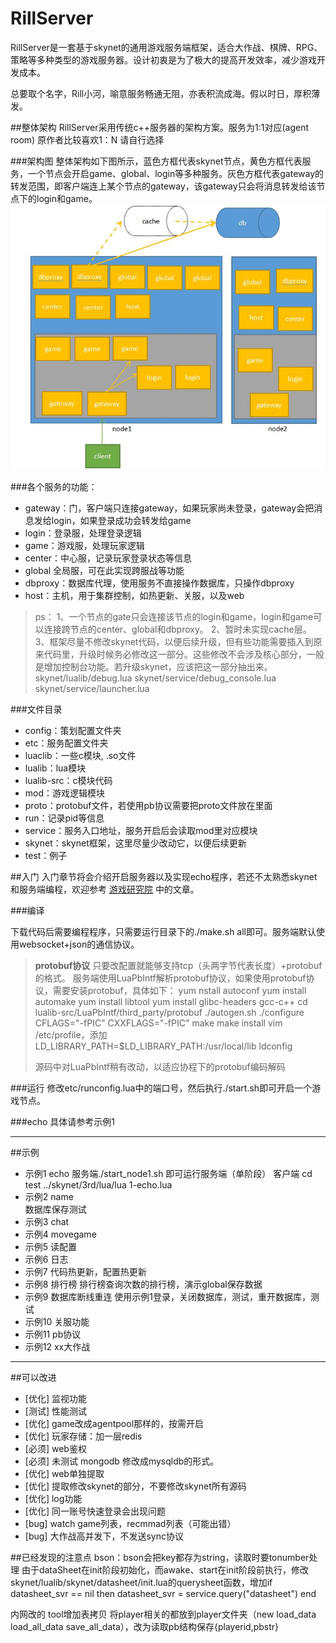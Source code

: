 # RillServer
RillServer是一套基于skynet的通用游戏服务端框架，适合大作战、棋牌、RPG、策略等多种类型的游戏服务器。设计初衷是为了极大的提高开发效率，减少游戏开发成本。

总要取个名字，Rill小河，喻意服务畅通无阻，亦表积流成海。假以时日，厚积薄发。


##整体架构
RillServer采用传统c++服务器的架构方案。服务为1:1对应(agent room) 原作者比较喜欢1：N 请自行选择

###架构图
整体架构如下图所示，蓝色方框代表skynet节点，黄色方框代表服务，一个节点会开启game、global、login等多种服务。灰色方框代表gateway的转发范围，即客户端连上某个节点的gateway，该gateway只会将消息转发给该节点下的login和game。
![Alt text](./doc/img/1.jpg)

###各个服务的功能：

* gateway：门，客户端只连接gateway，如果玩家尚未登录，gateway会把消息发给login，如果登录成功会转发给game
* login：登录服，处理登录逻辑
* game：游戏服，处理玩家逻辑
* center：中心服，记录玩家登录状态等信息
* global	全局服，可在此实现跨服战等功能
* dbproxy：数据库代理，使用服务不直接操作数据库，只操作dbproxy
* host：主机，用于集群控制，如热更新、关服，以及web
> ps：
> 1、一个节点的gate只会连接该节点的login和game，login和game可以连接跨节点的center、global和dbproxy。
> 2、暂时未实现cache层。
> 3、框架尽量不修改skynet代码，以便后续升级，但有些功能需要插入到原来代码里，升级时候务必修改这一部分。这些修改不会涉及核心部分，一般是增加控制台功能。若升级skynet，应该把这一部分抽出来。
>skynet/lualib/debug.lua
>skynet/service/debug_console.lua
>skynet/service/launcher.lua

###文件目录
* config：策划配置文件夹
* etc：服务配置文件夹
* luaclib：一些c模块, .so文件
* lualib：lua模块
* lualib-src：c模块代码
* mod：游戏逻辑模块
* proto：protobuf文件，若使用pb协议需要把proto文件放在里面
* run：记录pid等信息
* service：服务入口地址，服务开启后会读取mod里对应模块
* skynet：skynet框架，这里尽量少改动它，以便后续更新
* test：例子

##入门
入门章节将会介绍开启服务器以及实现echo程序，若还不太熟悉skynet和服务端编程，欢迎参考 [游戏研究院](https://zhuanlan.zhihu.com/pyluo) 中的文章。

###编译

下载代码后需要编程程序，只需要运行目录下的./make.sh all即可。服务端默认使用websocket+json的通信协议。

> **protobuf协议**
> 只要改配置就能够支持tcp（头两字节代表长度）+protobuf的格式。 服务端使用LuaPbIntf解析protobuf协议，如果使用protobuf协议，需要安装protobuf，具体如下：
>  yum nstall autoconf 
>  yum install automake 
>  yum install libtool
>  yum install glibc-headers gcc-c++
>  cd lualib-src/LuaPbIntf/third_party/protobuf
> ./autogen.sh
>  ./configure CFLAGS="-fPIC"  CXXFLAGS="-fPIC" 
>  make 
>  make install
>  vim /etc/profile，添加  LD_LIBRARY_PATH=$LD_LIBRARY_PATH:/usr/local/lib
>   ldconfig
>
>源码中对LuaPbIntf稍有改动，以适应协程下的protobuf编码解码

###运行
修改etc/runconfig.lua中的端口号，然后执行./start.sh即可开启一个游戏节点。

###echo
具体请参考示例1


----

##示例
* 示例1 echo
	    服务端./start_node1.sh 即可运行服务端（单阶段）
	    客户端 cd test ../skynet/3rd/lua/lua 1-echo.lua
* 示例2 name  
        数据库保存测试
* 示例3 chat	
* 示例4 movegame	
* 示例5 读配置
* 示例6 日志
* 示例7 代码热更新，配置热更新
* 示例8 排行榜
	排行榜查询次数的排行榜，演示global保存数据
* 示例9 数据库断线重连
        使用示例1登录，关闭数据库，测试，重开数据库，测试  
* 示例10 关服功能
* 示例11 pb协议
* 示例12 xx大作战





----


##可以改进
*  [优化] 监视功能
*  [测试] 性能测试
*  [优化] game改成agentpool那样的，按需开启
*  [优化] 玩家存储：加一层redis
*  [必须] web鉴权
*  [必须] 未测试 mongodb  修改成mysqldb的形式。
*  [优化] web单独提取
*  [优化] 提取修改skynet的部分，不要修改skynet所有源码
*  [优化] log功能
*  [优化] 同一账号快速登录会出现问题
*  [bug]  watch game列表，recmmad列表（可能出错）
*  [bug]  大作战高并发下，不发送sync协议


##已经发现的注意点
bson：bson会把key都存为string，读取时要tonumber处理
由于dataSheet在init阶段初始化，而awake、start在init阶段前执行，修改skynet/lualib/skynet/datasheet/init.lua的querysheet函数，增加if datasheet_svr == nil then datasheet_svr = service.query("datasheet") end


内网改的
tool增加表拷贝
将player相关的都放到player文件夹（new load_data load_all_data save_all_data），改为读取pb结构保存{playerid,pbstr}


